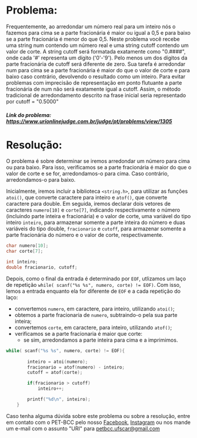 # Problema:
Frequentemente, ao arredondar um número real para um inteiro nós o fazemos para cima se a parte fracionária é maior ou igual a 0,5 e para baixo se a parte fracionária é menor do que 0,5. Neste problema você recebe uma string num contendo um número real e uma string cutoff contendo um valor de corte. A string cutoff será formatada exatamente como "0.####", onde cada '#' representa um dígito ('0'-'9'). Pelo menos um dos dígitos da parte fracionária de cutoff será diferente de zero. Sua tarefa é arredondar num para cima se a parte fracionária é maior do que o valor de corte e para baixo caso contrário, devolvendo o resultado como um inteiro. Para evitar problemas com imprecisão de representação em ponto flutuante a parte fracionária de num não será exatamente igual a cutoff. Assim, o método tradicional de arredondamento descrito na frase inicial seria representado por cutoff = "0.5000"
 
##### Link do problema: https://www.urionlinejudge.com.br/judge/pt/problems/view/1305
 
 
# Resolução:
 
O problema é sobre determinar se iremos arredondar um número para cima ou para baixo. Para isso, verificamos se a parte fracionária é maior do que o valor de corte e se for, arredondamos-o para cima. Caso contrário, arredondamos-o para baixo.

Inicialmente, iremos incluir a biblioteca `<string.h>`, para utilizar as funções `atoi()`, que converte caractere para inteiro  e `atof()`, que converte caractere para double. Em seguida, iremos declarar dois vetores de caracteres `numero[10]` e `corte[7]`, indicando respectivamente o número (incluindo parte inteira e fracionária) e o valor de corte, uma variável do tipo inteiro `inteiro`, para armazenar somente a parte inteira do número e duas variáveis do tipo double, `fracionario` e `cutoff`, para armazenar somente a parte fracionária do número e o valor de corte, respectivamente.

```c
char numero[10];
char corte[7];

int inteiro;
double fracionario, cutoff;
```

Depois, como o final da entrada é determinado por `EOF`, utlizamos um laço de repetição `while( scanf("%s %s", numero, corte) != EOF)`. Com isso, lemos a entrada enquanto ela for diferente de `EOF` e a cada repetição do laço:

- convertemos `numero`, em caractere, para inteiro, utilizando `atoi()`;
- obtemos a parte fracionaria de `numero`, subtraindo-o pela sua parte inteira;
- convertemos `corte`, em caractere, para inteiro, utilizando `atof()`;
- verificamos se a parte fracionaria é maior que corte:
	- se sim, arredondamos a parte inteira para cima e a imprimimos.

```c
while( scanf("%s %s", numero, corte) != EOF){
		
		inteiro = atoi(numero);
		fracionario = atof(numero) - inteiro;
		cutoff = atof(corte); 

		if(fracionario > cutoff)
			inteiro++; 

		printf("%d\n", inteiro);
	}
```


Caso tenha alguma dúvida sobre este problema ou sobre a resolução, entre em contato com o PET-BCC pelo nosso
[Facebook](https://www.facebook.com/petbcc/),
[Instagram](https://www.instagram.com/petbcc.ufscar/)
ou nos mande um e-mail com o assunto "URI" para  petbcc.ufscar@gmail.com
